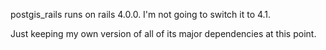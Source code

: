 postgis_rails runs on rails 4.0.0. I'm not going to switch it to 4.1.

Just keeping my own version of all of its major dependencies at this point.
